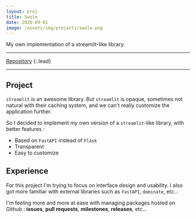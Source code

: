 ```yaml
---
layout: proj
title: Swole
date: 2020-09-01
image: /assets/img/projects/swole.png
---
```


My own implementation of a streamlit-like library.

---

[Repository](https://github.com/astariul/swole)
{:.lead}

---

## Project

`streamlit` is an awesome library. But `streamlit` is opaque, sometimes not natural with their caching system, and we can't really customize the application further.

So I decided to implement my own version of a `streamlit`-like library, with better features :
* Based on `FastAPI` instead of `Flask`
* Transparent
* Easy to customize

## Experience

For this project I'm trying to focus on interface design and usability. I also got more familiar with external libraries such as `FastAPI`, `dominate`, etc...

I'm feeling more and more at ease with managing packages hosted on Github : **issues**, **pull requests**, **milestones**, **releases**, etc...
